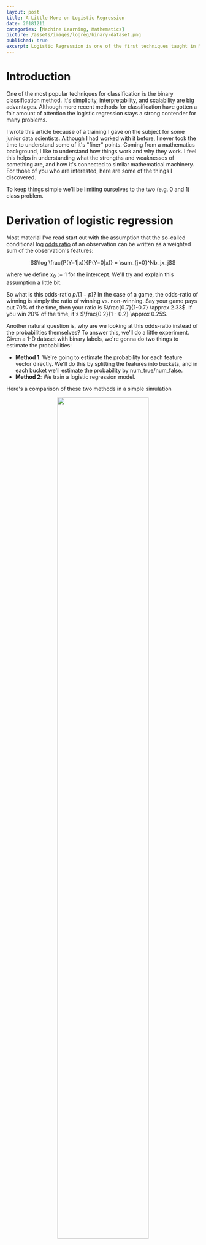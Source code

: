 ```yaml
---
layout: post
title: A Little More on Logistic Regression
date: 20181211
categories: [Machine Learning, Mathematics]
picture: /assets/images/logreg/binary-dataset.png
published: true
excerpt: Logistic Regression is one of the first techniques taught in Machine Learning, and for many applications is a good baseline model. Here I'd like to share some details I've discovered about it over the last year, which helped me better understand how and why it works.
---
```


# Introduction

One of the most popular techniques for classification is the binary classification method. It's simplicity, interpretability, and scalability are big advantages. Although more recent methods for classification have gotten a fair amount of attention the logistic regression stays a strong contender for many problems.

I wrote this article because of a training I gave on the subject for some junior data scientists. Although I had worked with it before, I never took the time to understand some of it's "finer" points. Coming from a mathematics background, I like to understand how things work and why they work. I feel this helps in understanding what the strengths and weaknesses of something are, and how it's connected to similar mathematical machinery. For those of you who are interested, here are some of the things I discovered.

To keep things simple we'll be limiting ourselves to the two (e.g. 0 and 1) class problem. 

# Derivation of logistic regression

Most material I've read start out with the assumption that the so-called conditional log [odds ratio](https://www.wikiwand.com/en/Odds_ratio) of an observation can be written as a weighted sum of the observation's features:

$$\log \frac{P(Y=1|x)}{P(Y=0|x)} = \sum_{j=0}^Nb_jx_j$$

where we define $x_0 := 1$ for the intercept. We'll try and explain this assumption a little bit.

So what is this odds-ratio $p/(1-p)$? In the case of a game, the odds-ratio of winning is simply the ratio of winning vs. non-winning. Say your game pays out 70% of the time, then your ratio is $\frac{0.7}{1-0.7} \approx 2.33$. If you win 20% of the time, it's $\frac{0.2}{1 - 0.2} \approx 0.25$.

Another natural question is, why are we looking at this odds-ratio instead of the probabilities themselves? To answer this, we'll do a little experiment. Given a 1-D dataset with binary labels, we're gonna do two things to estimate the probabilities:
- **Method 1**: We're going to estimate the probability for each feature vector directly. We'll do this by splitting the features into buckets, and in each bucket we'll estimate the probability by num_true/num_false.
- **Method 2**: We train a logistic regression model.

Here's a comparison of these two methods in a simple simulation
<figure style="text-align: center;">
    <img src="/assets/images/logreg/lin_log_probs.png" style="width: 75%;">
    <figcaption> Comparing logistic regression (orange) to binned empirical probability estimates (blue) </figcaption>
</figure>

Besides some noise, the probabilities match! The "bucketing" approach isn't used in practice because the number of buckets explodes as the dimensionality increases. 

For me this is the most convincing argument that logistic regression is a sensible model on an intuitive level, and unfortunately I have never seen it mentioned in introductions to the technique.

## Relation between thresholds and decision boundaries

So as most of you probably know in order to get that binary output we want, we need to choose a threshold. Probabilities below this threshold are mapped to 0, and above it are mapped to 1. Visually we can think of this:

<figure style="text-align: center;">
    <img src="/assets/images/logreg/prob_threshold.png" style="width: 85%;">
</figure>

You might wonder, how does that relate to a decision boundary? For those unfamiliar with the term, the decision boundary refers to the hypersurface that segments the feature space into the two output classes. Which side of the boundary a point is determines how it gets classified by the model. 

Given a probability threshold, it's pretty easy to find this boundary with a little linear algebra. Let's take $t = 1/2$ and see what what the boundary is:

$$ \begin{align} P(Y = 1 | X = x) & = \frac{1}{1 + e^{\beta^\intercal x}} = 1/2 \end{align} $$

We can rewrite this as

$$ \begin{align}\frac{1}{1 + e^{\beta^\intercal x}} & = \frac{1}{2}
    \\ 1 + e^{\beta^\intercal x} & = 2 
    \\ e^{\beta^\intercal x} & = 1
    \\ \beta^\intercal x & = 0\end{align} $$

So there it is, our boundary for $t=0.5$ is the line $\\{x \in \mathbb{R}^n: \beta^{\intercal}x = 0 \\}$, which is a hyperplane in $\mathbb{R}^n$.

# Deriving Cross-Entropy from Maximum Likelihood

So now that we've defined the model, we also need a function which tells us how well the model fits the data we're training on. There are lots of loss functions to choose from, so why is the [cross-entropy](https://www.wikiwand.com/en/Cross_entropy) usually taken for logistic regression?

The short answer is it's equivalent to the [Maximum Likelihood Estimator](https://www.wikiwand.com/en/Maximum_likelihood_estimation) here, which has all kinds of nice properties. It's pretty easy to derive the cross-entropy from the MLE, so we'll show that here. Lets start with the expression of our trustworthy log-likelihood:

$$ \begin{align} \log \mathcal{L}(\beta) & = \sum_{i=1}^n\log P_\beta(Y = y_i|X=x_i)
    \\ & = \sum_{i=1}^n\log P_\beta(Y = 1|X=x_i)^{y_i} + \log P_\beta(Y = 0|X=x_i)^{(1 - y_i)} 
    \\ & = \sum_{i=1}^n y_i\log \hat{y}_\beta(x_i) + (1 - y_i)\log (1 - \hat{y}_\beta(x_i))  \end{align} $$

which is exactly the cross-entropy loss.

# Geometric Interpretation of L1/L2 Regularization

L1/L2 regularization (also known as Ridge/Lasso) is a widely used technique for reducing model overfitting. We restrict the size of the model's weights, which restricts how complex the model can become. This increases bias, reduces variance, and allows for better generalization on the test set.

In order to regularize our problem, we minimize the original problem:

$$ \sum_{i=1}^n L(\beta, x_i) = \sum_{i=1}^n y_i\log \hat{y}_\beta(x) + (1 - y_i)\log (1 - \hat{y}_\beta(x_i))$$

but we add a restriction, namely:

$$ \text{arg}\,\text{min}_\beta\sum_{i=1}^n L(\beta, x_i), \quad \text{such that}\, \|\beta\| \lt C$$

for some $C > 0$ which determines how strong we want to regularize. If we use the L2-norm for $\Vert\beta\Vert$ we get Ridge regularization, and with the L1-norm we get Lasso. Smaller values for $C$ correspond with stronger regularization.

## Feature Selection with L1/L2 regularization

A key difference between the two kinds of regularization is that lasso "turns-off" features, while ridge only reduces their values. Why this happens has a nice geometric explanation which I took from [Elements of Statistical Learning](https://web.stanford.edu/~hastie/ElemStatLearn/). 

### Ridge

It can be shown for logistic regression with cross-entropy loss that the loss function is convex, with elliptical level sets. The gives the optimization problem shown below when $\beta = (w_1, w_2)$:

<figure style="text-align: center;">
    <img src="/assets/images/logreg/l2_regularization.png" style="width: 75%">
</figure>

In this picture, you can see that if we're using the L2-norm, the unit-ball takes the form of a circle. This means that the minimum will be where the black dot is, and this will usually be at a point where $w_1, w_2 > 0$, and as we wanted both fitted weights are smaller than the original one.

To see this happening with a real model, take a look at this graph which plots the value of various weights as we increase the amount of regularization by reducing $\text{df}(\lambda)$. 

<figure style="text-align: center;">
    <img src="/assets/images/logreg/ridge_coefficients.png" width = "75%">
</figure>

### Lasso

Things work a little differently for Lasso regularization with the L1-norm. In this case the unit ball looks like a diamond, which causes the constrained minimum to more often fall on the corners of the diamond. These corners correspond with features being set to zero.

<figure style="text-align: center;">
    <img src="/assets/images/logreg/l1_regularization.png" width = "75%">
</figure>

It's a bit harder to visualize this picture in higher dimensions, but just like the ridge regression we can plot the weight values against the regularization strength to visualize this "turning-off" of features.

<figure style="text-align: center;">
    <img src="/assets/images/logreg/lasso_coefficients.png" width = "75%">
</figure>

## Lagrange Duals and Regularization

The last thing I want to share is a detail on regularization I saw lot's of authors skip over. Usually regularization is written as this minimization problem, the one with regularization term added to the loss function

$$ \text{arg}\,\text{min}_\beta\left(\sum_{i=1}^n L(\beta, x_i) + \lambda \Vert\beta\Vert\right)$$

I wanted to figure out why this was equivalent to

$$ \text{arg}\,\text{min}_\beta\sum_{i=1}^n L(\beta, x_i), \quad \text{such that}\, \|\beta\| \lt C.$$

The second is essential to the whole geometric interpretation, while the first is the form used for gradient descent, so I wanted to see this equivalence for myself.

After some research, I found out these two formulations are equivalent due the [strong Lagrangian principle](https://www.wikiwand.com/en/Duality_(optimization)). For the curious, this comes from the field of convex optimization and tells us which conditions are necessary for these two types of problems to be equivalent. For more information on this duality you can check out [this paper](https://pdfs.semanticscholar.org/7aa3/9f7f3b69473705e247dd2b3a9689f10fbbc3.pdf) which formally proves this result.
